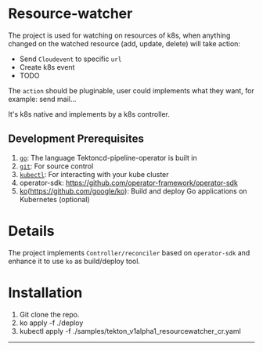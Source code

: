 # Resource-watcher

The project is used for watching on resources of k8s,
when anything changed on the watched resource (add, update, delete) will take action:
- Send `Cloudevent` to specific `url`
- Create k8s event
- TODO

The `action` should be pluginable, user could implements what they want, for example: send mail...

It's k8s native and implements by a k8s controller.


## Development Prerequisites
1. [`go`](https://golang.org/doc/install): The language Tektoncd-pipeline-operator is
   built in
1. [`git`](https://help.github.com/articles/set-up-git/): For source control
1. [`kubectl`](https://kubernetes.io/docs/tasks/tools/install-kubectl/): For
   interacting with your kube cluster
1. operator-sdk: https://github.com/operator-framework/operator-sdk
1. [ko](Option)(https://github.com/google/ko): Build and deploy Go applications on Kubernetes (optional)

# Details
The project implements `Controller/reconciler` based on `operator-sdk` and enhance it to use `ko` as build/deploy tool.

# Installation
1. Git clone the repo.
2. ko apply -f ./deploy
3. kubectl apply -f ./samples/tekton_v1alpha1_resourcewatcher_cr.yaml

------


